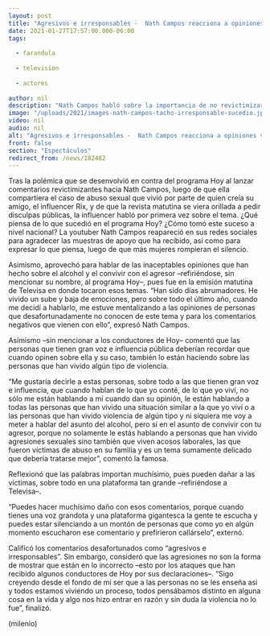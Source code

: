 ```yaml
---
layout: post
title: "Agresivos e irresponsables -  Nath Campos reacciona a opiniones violentas del programa 'Hoy'"
date: 2021-01-27T17:57:00.000-06:00
tags:
  
  - farandula
  
  - television
  
  - actores
  
author: nil
description: "Nath Campos habló sobre la importancia de no revictimizar tras las polémicas declaraciones en Hoy: Cuando tienes una voz grandota y una plataforma gigantesca la gente te escucha, puedes estar silenciando a un montón de personas. "
image: "/uploads/2021/images-nath-campos-tacho-irresponsable-sucedio.jpg"
video: nil
audio: nil
alt: "Agresivos e irresponsables -  Nath Campos reacciona a opiniones violentas del programa 'Hoy'"
front: false
section: "Espectáculos"
redirect_from: /news/182482
---
```


Tras la polémica que se desenvolvió en contra del programa Hoy al lanzar comentarios revictimizantes hacia Nath Campos, luego de que ella compartiera el caso de abuso sexual que vivió por parte de quien creía su amigo, el influencer Rix, y de que la revista matutina se viera orillada a pedir disculpas públicas, la influencer habló por primera vez sobre el tema. ¿Qué piensa de lo que sucedió en el programa Hoy? ¿Cómo tomó este suceso a nivel nacional? La youtuber Nath Campos reapareció en sus redes sociales para agradecer las muestras de apoyo que ha recibido, así como para expresar lo que piensa, luego de que más mujeres rompieran el silencio. 

Asimismo, aprovechó para hablar de las inaceptables opiniones que han hecho sobre el alcohol y el convivir con el agresor –refiriéndose, sin mencionar su nombre, al programa Hoy–, pues fue en la emisión matutina de Televisa en donde tocaron esos temas. “Han sido días abrumadores. He vivido un sube y baja de emociones, pero sobre todo el último año, cuando me decidí a hablarlo, me estuve mentalizando a las opiniones de personas que desafortunadamente no conocen de este tema y para los comentarios negativos que vienen con ello”, expresó Nath Campos. 

Asimismo –sin mencionar a los conductores de Hoy– comentó que las personas que tienen gran voz e influencia pública deberían recordar que cuando opinen sobre ella y su caso, también lo están haciendo sobre las personas que han vivido algún tipo de violencia. 

“Me gustaría decirle a estas personas, sobre todo a las que tienen gran voz e influencia, que cuando hablan de lo que yo conté, de lo que yo viví, no sólo me están hablando a mí cuando dan su opinión, le están hablando a todas las personas que han vivido una situación similar a la que yo viví o a las personas que han vivido violencia de algún tipo y ni siquiera me voy a meter a hablar del asunto del alcohol, pero sí en el asunto de convivir con tu agresor, porque no solamente le estás hablando a personas que han vivido agresiones sexuales sino también que viven acosos laborales, las que fueron víctimas de abuso en su familia y es un tema sumamente delicado que debería tratarse mejor”, comentó la famosa. 

Reflexionó que las palabras importan muchísimo, pues pueden dañar a las víctimas, sobre todo en una plataforma tan grande –refiriéndose a Televisa–. 

“Puedes hacer muchísimo daño con esos comentarios, porque cuando tienes una voz grandota y una plataforma gigantesca la gente te escucha y puedes estar silenciando a un montón de personas que como yo en algún momento escucharon ese comentario y prefirieron callárselo”, externó. 

Calificó los comentarios desafortunados como “agresivos e irresponsables”. Sin embargo, consideró que las agresiones no son la forma de mostrar que están en lo incorrecto –esto por los ataques que han recibido algunos conductores de Hoy por sus declaraciones–. 
“Sigo creyendo desde el fondo de mi ser que a las personas no se les enseña así y todos estamos viviendo un proceso, todos pensábamos distinto en alguna cosa en la vida y algo nos hizo entrar en razón y sin duda la violencia no lo fue”, finalizó. 

(milenio)